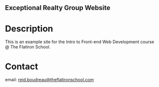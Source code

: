 Exceptional Realty Group Website
---

# Description

This is an example site for the Intro to Front-end Web Development course @ The
Flatiron School.

# Contact

email: reid.boudreau@theflatironschool.com
